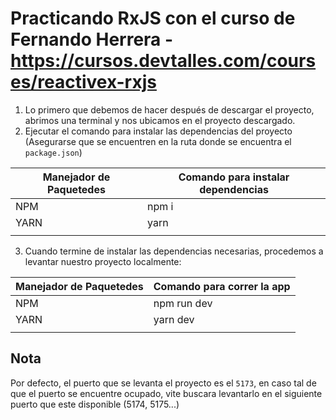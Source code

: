 # Practicando RxJS con el curso de Fernando Herrera - https://cursos.devtalles.com/courses/reactivex-rxjs

1. Lo primero que debemos de hacer después de descargar el proyecto, abrimos una terminal y nos ubicamos en el proyecto descargado.
2. Ejecutar el comando para instalar las dependencias del proyecto (Asegurarse que se encuentren en la ruta donde se encuentra el ```package.json```)


| Manejador de Paquetedes | Comando para instalar dependencias  |
|-------------------------|-------------------------------------|
| NPM                     | npm i                               |  
| YARN                    | yarn                                |
|                         |                                     |


3. Cuando termine de instalar las dependencias necesarias, procedemos a levantar nuestro proyecto localmente:

| Manejador de Paquetedes | Comando para correr la app  |
|-------------------------|-----------------------------|
| NPM                     | npm run dev                 |  
| YARN                    | yarn dev                    |
|                         |                             |


## Nota
Por defecto, el puerto que se levanta el proyecto es el ```5173```, en caso tal de que el puerto se encuentre ocupado, vite buscara levantarlo en el siguiente puerto que este disponible (5174, 5175...)

